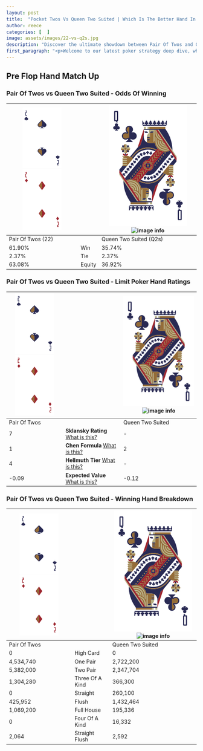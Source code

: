 ```yaml
---
layout: post
title:  "Pocket Twos Vs Queen Two Suited | Which Is The Better Hand In Poker? A Complete Guide"
author: reece
categories: [  ]
image: assets/images/22-vs-q2s.jpg
description: "Discover the ultimate showdown between Pair Of Twos and Queen Two Suited in poker! Uncover the odds, strategies, and scenarios where one hand triumphs over the other. Get ready to up your poker game with this thrilling analysis."
first_paragraph: "<p>Welcome to our latest poker strategy deep dive, where we're pitting two distinct hands against each other in a high-stakes showdown: Pair Of Twos vs Queen Two Suited.</p><p>In the dynamic world of poker, every decision counts, and knowing which hand holds the upper hand is key to your success at the table.</p><p>In this article, we'll dissect these two hands, explore the scenarios where one dominates the other, and equip you with the knowledge to make strategic choices that can tip the odds in your favor.</p><p>Get ready to unravel the intriguing dynamics of these poker hands and elevate your game to new heights.</p>"
---
```




[comment]: # (sp0)

## Pre Flop Hand Match Up

<div class="table hand-ratings" markdown="1"> 



### Pair Of Twos vs Queen Two Suited - Odds Of Winning


    
| ![image info](assets/images/hand1/2.png) ![image info](assets/images/hand1/2o.png) |  | ![image info](assets/images/hand2/Q.png) ![image info](assets/images/hand2/2s.png) |
| -------- | -------- | -------- |
| Pair Of Twos (22) |  | Queen Two Suited (Q2s) |
| 61.90% | Win | 35.74% |
| 2.37% | Tie | 2.37% |
| 63.08% | Equity | 36.92% |




[comment]: # (sp1)



### Pair Of Twos vs Queen Two Suited - Limit Poker Hand Ratings


    
| ![image info](assets/images/hand1/2.png) ![image info](assets/images/hand1/2o.png) |  | ![image info](assets/images/hand2/Q.png) ![image info](assets/images/hand2/2s.png) |
| -------- | -------- | -------- |
| Pair Of Twos |  | Queen Two Suited |
| 7 | **Sklansky Rating** [What is this?](/sklansky-rating-explained) | - |
| 1 | **Chen Formula** [What is this?](/chen-formula-explained) | 2 |
| 4 | **Hellmuth Tier** [What is this?](/Hellmuth-tier-explained) | - |
| -0.09 | **Expected Value** [What is this?](/expected-value-explained) | -0.12 |




[comment]: # (sp2)



### Pair Of Twos vs Queen Two Suited - Winning Hand Breakdown


    
| ![image info](assets/images/hand1/2.png) ![image info](assets/images/hand1/2o.png) |  | ![image info](assets/images/hand2/Q.png) ![image info](assets/images/hand2/2s.png) |
| -------- | -------- | -------- |
| Pair Of Twos |  | Queen Two Suited |
| 0 | High Card | 0 |
| 4,534,740 | One Pair | 2,722,200 |
| 5,382,000 | Two Pair | 2,347,704 |
| 1,304,280 | Three Of A Kind | 366,300 |
| 0 | Straight | 260,100 |
| 425,952 | Flush | 1,432,464 |
| 1,069,200 | Full House | 195,336 |
| 0 | Four Of A Kind | 16,332 |
| 2,064 | Straight Flush | 2,592 |




[comment]: # (sp3)



</div>

[comment]: # (sp4)



[comment]: # (sp5)

